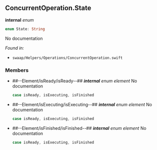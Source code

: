 ## ConcurrentOperation.State

**internal** *enum*

```swift
enum State: String
```

No documentation



*Found in:*

* `swaap/Helpers/Operations/ConcurrentOperation.swift`


### Members



* ##--Element/isReady/isReady--##
	***internal*** *enum element*
	No documentation
	```swift
	case isReady, isExecuting, isFinished
	```

* ##--Element/isExecuting/isExecuting--##
	***internal*** *enum element*
	No documentation
	```swift
	case isReady, isExecuting, isFinished
	```

* ##--Element/isFinished/isFinished--##
	***internal*** *enum element*
	No documentation
	```swift
	case isReady, isExecuting, isFinished
	```


